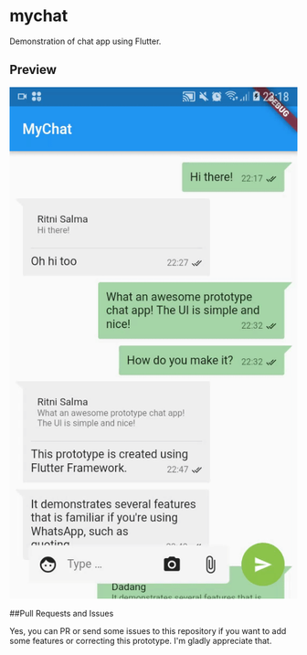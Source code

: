 # mychat

Demonstration of chat app using Flutter.

## Preview

![Preview](images/preview.gif)

##Pull Requests and Issues

Yes, you can PR or send some issues to this repository if you want to add some features or correcting this prototype. I'm gladly appreciate that.